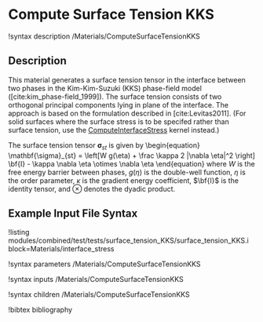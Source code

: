 # Compute Surface Tension KKS

!syntax description /Materials/ComputeSurfaceTensionKKS

## Description

This material generates a surface tension tensor in the interface between two phases
in the Kim-Kim-Suzuki (KKS) phase-field model ([cite:kim_phase-field_1999]).
The surface tension consists of two orthogonal principal components lying in plane
of the interface. The approach is based on the formulation described in [cite:Levitas2011].
(For solid surfaces where the surface stress is to be specifed rather than surface tension,
  use the [ComputeInterfaceStress](ComputeInterfaceStress.md) kernel instead.)

The surface tension tensor $\mathbf{\sigma}_{st}$ is given by
\begin{equation}
\mathbf{\sigma}_{st} = \left[W g(\eta) + \frac \kappa 2 |\nabla \eta|^2 \right]
\bf{I} - \kappa \nabla \eta \otimes \nabla \eta
\end{equation}
where $W$ is the free energy barrier between phases, $g(\eta)$ is the double-well
function, $\eta$ is the order parameter, $\kappa$ is the gradient energy
coefficient, $\bf{I}$ is the identity tensor, and $\otimes$ denotes the dyadic product.

## Example Input File Syntax

!listing modules/combined/test/tests/surface_tension_KKS/surface_tension_KKS.i block=Materials/interface_stress

!syntax parameters /Materials/ComputeSurfaceTensionKKS

!syntax inputs /Materials/ComputeSurfaceTensionKKS

!syntax children /Materials/ComputeSurfaceTensionKKS

!bibtex bibliography
